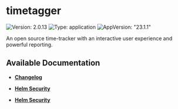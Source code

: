 # timetagger

![Version: 2.0.13](https://img.shields.io/badge/Version-2.0.13-informational?style=flat-square) ![Type: application](https://img.shields.io/badge/Type-application-informational?style=flat-square) ![AppVersion: "23.1.1"](https://img.shields.io/badge/AppVersion-"23.1.1"-informational?style=flat-square)

An open source time-tracker with an interactive user experience and powerful reporting.

## Available Documentation

- [**Changelog**](CHANGELOG)

- [**Helm Security**](container-security)

- [**Helm Security**](helm-security)

